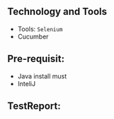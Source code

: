 ## Technology and Tools
 - Tools: ```Selenium```
 - Cucumber
## Pre-requisit:
 - Java install must
 - InteliJ
## TestReport:
